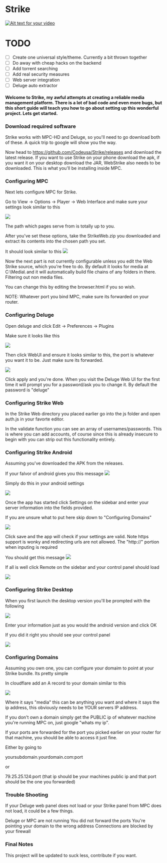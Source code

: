 # Strike

[![Alt text for your video](http://img.youtube.com/vi/ZrRkTYSCs-M/0.jpg)](https://www.youtube.com/watch?v=ZrRkTYSCs-M)

# TODO

- [ ] Create one universal style/theme. Currently a bit thrown together
- [ ] Do away with cheap hacks on the backend
- [ ] Add torrent searching
- [ ] Add real security measures
- [ ] Web server integration
- [ ] Deluge auto extractor

#### Welcome to Strike, my awful attempts at creating a reliable media management platform. There is a lot of bad code and even more bugs, but this short guide will teach you how to go about setting up this wonderful project. Lets get started.



### Download required software 

Strike works with MPC-HD and Deluge, so you'll need to go download both of these. A quick trip to google will show you the way.


Now head to https://github.com/Codeusa/Strike/releases and download the latest release. If you want to use Strike on your phone download the apk, if you want it on your desktop download the JAR, WebStrike also needs to be downloaded. This is what you'll be installing inside MPC.

### Configuring MPC

Next lets configure MPC for Strike. 

Go to View -> Options -> Player -> Web Interface and make sure your settings look similar to this

![](http://i.imgur.com/cGiAMBi.png)

The path which pages serve from is totally up to you. 

After you've set these options, take the StrikeWeb.zip you downloaded and extract its contents into the chosen path you set.

It should look similar to this
![](http://i.imgur.com/r0MzWuT.png)

Now the next part is not currently configurable unless you edit the Web Strike source, which you're free to do. By default it looks for media at C:\Media\ and it will automatically build file chains of any folders in there. Filtering out non media files.

You can change this by editing the browser.html if you so wish. 

NOTE: Whatever port you bind MPC, make sure its forwarded on your router.


### Configuring Deluge

Open deluge and click Edit -> Preferences -> Plugins

Make sure it looks like this

![](http://i.imgur.com/pJi9zn2.png)

Then click WebUI and ensure it looks similar to this, the port is whatever you want it to be. Just make sure its forwarded.

![](http://i.imgur.com/xS0gdrR.png)


Click apply and you're done. When you visit the Deluge Web UI for the first time it will prompt you for a password/ask you to change it. By default the password is  "deluge"


### Configuring Strike Web

In the Strike Web directory you placed earlier go into the js folder and open auth.js in your favorte editor.

In the validate function you can see an array of usernames/passwords. This is where you can add accounts, of course since this is already insecure to begin with you can strip out this functionality entirely.

### Configuring Strike Android

Assuming you've downloaded the APK from the releases.

If your falvor of android gives you this message
![](http://i.imgur.com/FKq8Mpk.png)

Simply do this in your android settings

![](http://i.imgur.com/iQacAgi.png)

Once the app has started click Settings on the sidebar and enter your server information into the fields provided.

If you are unsure what to put here skip down to "Configuring Domains"

![](http://i.imgur.com/iaWfX5x.png)

Click save and the app will check if your settings are valid. Note https support is wonky and redirecting urls are not allowed. The "http://" portion when inputing is required

You should get this message
![](http://i.imgur.com/O57BkTI.png)



If all is well click Remote on the sidebar and your control panel should load

![](http://i.imgur.com/ycnvllC.png)



### Configuring Strike Desktop

When you first launch the desktop version you'll be prompted with the following

![](http://i.imgur.com/7nZvqOO.png)

Enter your information just as you would the android version and click OK

If you did it right you should see your control panel

![](http://i.imgur.com/5W8SplG.png)

### Configuring Domains

Assuming you own one, you can configure your domaim to point at your Strike bundle. Its pretty simple

In cloudflare add an A record to your domain similar to this

![](http://i.imgur.com/CTng2pk.png)

Where it says "media" this can be anything you want and where it says the ip address, this obviously needs to be YOUR servers IP address.

If you don't own a domain simply get the PUBLIC ip of whatever machine you're running MPC on, just google "whats my ip".

If your ports are forwarded for the port you picked earlier on your router for that machine, you should be able to access it just fine. 

Either by going to 

yoursubdomain.yourdomain.com:port

or

79.25.25.124:port (that ip should be your machines public ip and that port should be the one you forwarded)


### Trouble Shooting 

If your Deluge web panel does not load or your Strike panel from MPC does not load, it could be a few things.

Deluge or MPC are not running
You did not forward the ports
You're pointing your domain to the wrong address
Connections are blocked by your firewall

### Final Notes

This project will be updated to suck less, contribute if you want. 






